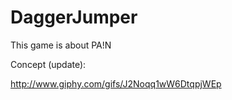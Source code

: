 # DaggerJumper
This game is about PA!N


Concept (update):


http://www.giphy.com/gifs/J2Noqq1wW6DtqpjWEp


